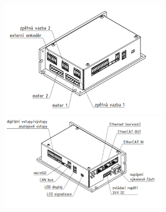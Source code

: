 <!--
# Popis zařízení   

## Konektory
-->
![TGZ-D-48-13 Feedback side](../img/MotSide.png)   
![TGZ-D-48-13 Feedback side](../img/IOside.png)
